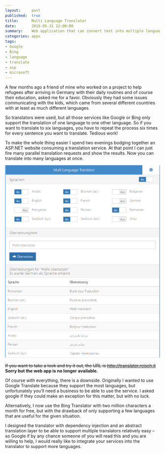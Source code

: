 ```yaml
---
layout:     post
published:  true
title:      Multi Language Translator
date:       2016-05-31 12:00:00
summary:    Web application that can convert text into multiple languages at once.
categories: apps
tags:
- Google
- Bing
- language
- translate
- asp
- microsoft
---
```


A few months ago a friend of mine who worked on a project to help refugees after arriving in Germany with their daily routines and of course their education, asked me for a favor. Obviously they had some issues communicating with the kids, which came from several different countries with at least as much different languages.

So translators were used, but all those services like Google or Bing only support the translation of one language to one other language. So if you want to translate to six languages, you have to repeat the process six times for every sentence you want to translate. Tedious work!

To make the whole thing easier I spend two evenings bodging together an ASP.NET website consuming a translation service. At that point I can just fire many parallel translation requests and show the results. Now you can translate into many languages at once.

<div class="image-box">
    <img src="/assets/img/webapp_multi_language_translator.png" alt="Website Screenshot" />
</div>

~~If you want to take a look and try it out, the URL is http://translator.reisch.it~~
__Sorry but the web app is no longer available.__

Of course with everything, there is a downside. Originally I wanted to use Google Translate because they support the most languages, but unfortunately you’ll need a business to be able to use the service. I asked google if they could make an exception for this matter, but with no luck.

Alternatively, I now use the Bing Translator with two million characters a month for free, but with the drawback of only supporting a few languages that are useful for the given situation.

I designed the translator with dependency injection and an abstract translation layer to be able to support multiple translators relatively easy – so Google if by any chance someone of you will read this and you are willing to help, I would really like to integrate your services into the translator to support more languages.